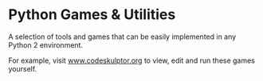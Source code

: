 Python Games & Utilities
===============

A selection of tools and games that can be easily implemented in any Python 2 environment.

For example, visit www.codeskulptor.org to view, edit and run these games yourself.